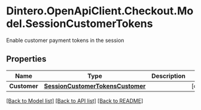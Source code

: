 # Dintero.OpenApiClient.Checkout.Model.SessionCustomerTokens
Enable customer payment tokens in the session 

## Properties

Name | Type | Description | Notes
------------ | ------------- | ------------- | -------------
**Customer** | [**SessionCustomerTokensCustomer**](SessionCustomerTokensCustomer.md) |  | [optional] 

[[Back to Model list]](../README.md#documentation-for-models) [[Back to API list]](../README.md#documentation-for-api-endpoints) [[Back to README]](../README.md)

